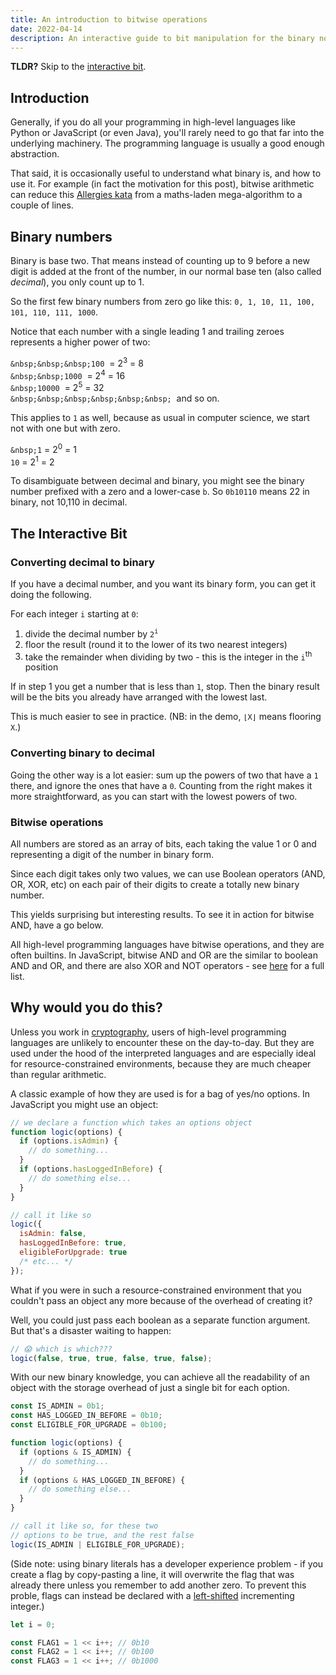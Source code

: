 ```yaml
---
title: An introduction to bitwise operations
date: 2022-04-14
description: An interactive guide to bit manipulation for the binary novice.
---
```


<script>
  import BitwiseOperation from '$lib/blog/bitwise-operations-explained/BitwiseOperation.svelte';
  import BinaryToDecimal from '$lib/blog/bitwise-operations-explained/BinaryToDecimal.svelte';
  import DecimalToBinary from '$lib/blog/bitwise-operations-explained/DecimalToBinary.svelte';
</script>

**TLDR?** Skip to the [interactive bit](#interactive-bit).

## Introduction

Generally, if you do all your programming in high-level languages like Python or JavaScript (or even Java), you'll rarely need to go that far into the underlying machinery. The programming language is usually a good enough abstraction.

That said, it is occasionally useful to understand what binary is, and how to use it. For example (in fact the motivation for this post), bitwise arithmetic can reduce this [Allergies kata](https://www.codewars.com/kata/58be35e9e36224a33f000023/python) from a maths-laden mega-algorithm to a couple of lines.

## Binary numbers

Binary is base two. That means instead of counting up to 9 before a new digit is added at the front of the number, in our normal base ten (also called _decimal_), you only count up to 1.

So the first few binary numbers from zero go like this: `0, 1, 10, 11, 100, 101, 110, 111, 1000`.

Notice that each number with a single leading 1 and trailing zeroes represents a higher power of two:

`&nbsp;&nbsp;&nbsp;100`&nbsp; = 2<sup>3</sup> = 8<br/>
`&nbsp;&nbsp;1000`&nbsp; = 2<sup>4</sup> = 16<br/>
`&nbsp;10000`&nbsp; = 2<sup>5</sup> = 32<br/>
`&nbsp;&nbsp;&nbsp;&nbsp;&nbsp;&nbsp;`&nbsp; and so on.

This applies to `1` as well, because as usual in computer science, we start not with one but with zero.

`&nbsp;1` = 2<sup>0</sup> = 1<br/>
`10` = 2<sup>1</sup> = 2

To disambiguate between decimal and binary, you might see the binary number prefixed with a zero and a lower-case `b`. So `0b10110` means 22 in binary, not 10,110 in decimal.

## <a id="interactive-bit" style="text-decoration: none">The Interactive Bit</a>

### Converting decimal to binary

If you have a decimal number, and you want its binary form, you can get it doing the following.

For each integer `i` starting at `0`:

1. divide the decimal number by `2`<sup>`i`</sup>
2. floor the result (round it to the lower of its two nearest integers)
3. take the remainder when dividing by two - this is the integer in the `i`<sup>th</sup> position

If in step 1 you get a number that is less than `1`, stop. Then the binary result will be the bits you already have arranged with the lowest last.

This is much easier to see in practice. (NB: in the demo, `⌊X⌋` means flooring `X`.)

<div class="blog-widget">
  <DecimalToBinary/>
</div>

### Converting binary to decimal

Going the other way is a lot easier: sum up the powers of two that have a `1` there, and ignore the ones that have a `0`. Counting from the right makes it more straightforward, as you can start with the lowest powers of two.

<div class="blog-widget">
  <BinaryToDecimal/>
</div>

### Bitwise operations

All numbers are stored as an array of bits, each taking the value 1 or 0 and representing a digit of the number in binary form.

Since each digit takes only two values, we can use Boolean operators (AND, OR, XOR, etc) on each pair of their digits to create a totally new binary number.

This yields surprising but interesting results. To see it in action for bitwise AND, have a go below.

<div class="blog-widget">
  <BitwiseOperation/>
</div>

All high-level programming languages have bitwise operations, and they are often builtins. In JavaScript, bitwise AND and OR are the similar to boolean AND and OR, and there are also XOR and NOT operators - see [here](https://www.w3schools.com/js/js_bitwise.asp) for a full list.

## Why would you do this?

Unless you work in [cryptography](https://en.wikipedia.org/wiki/XOR_cipher), users of high-level programming languages are unlikely to encounter these on the day-to-day. But they are used under the hood of the interpreted languages and are especially ideal for resource-constrained environments, because they are much cheaper than regular arithmetic.

A classic example of how they are used is for a bag of yes/no options. In JavaScript you might use an object:

```javascript
// we declare a function which takes an options object
function logic(options) {
  if (options.isAdmin) {
    // do something...
  }
  if (options.hasLoggedInBefore) {
    // do something else...
  }
}

// call it like so
logic({
  isAdmin: false,
  hasLoggedInBefore: true,
  eligibleForUpgrade: true
  /* etc... */
});
```

What if you were in such a resource-constrained environment that you couldn't pass an object any more because of the overhead of creating it?

Well, you could just pass each boolean as a separate function argument. But that's a disaster waiting to happen:

```javascript
// 😱 which is which???
logic(false, true, true, false, true, false);
```

With our new binary knowledge, you can achieve all the readability of an object with the storage overhead of just a single bit for each option.

```javascript
const IS_ADMIN = 0b1;
const HAS_LOGGED_IN_BEFORE = 0b10;
const ELIGIBLE_FOR_UPGRADE = 0b100;

function logic(options) {
  if (options & IS_ADMIN) {
    // do something...
  }
  if (options & HAS_LOGGED_IN_BEFORE) {
    // do something else...
  }
}

// call it like so, for these two
// options to be true, and the rest false
logic(IS_ADMIN | ELIGIBLE_FOR_UPGRADE);
```

(Side note: using binary literals has a developer experience problem - if you create a flag by copy-pasting a line, it will overwrite the flag that was already there unless you remember to add another zero. To prevent this proble, flags can instead be declared with a [left-shifted](https://www.ibm.com/docs/en/i/7.1?topic=expressions-bitwise-left-right-shift-operators) incrementing integer.)

```javascript
let i = 0;

const FLAG1 = 1 << i++; // 0b10
const FLAG2 = 1 << i++; // 0b100
const FLAG3 = 1 << i++; // 0b1000
```
